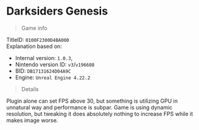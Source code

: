 # Darksiders Genesis

> Game info

TitleID: `0100F2300D4BA000`<br>
Explanation based on:
- Internal version: `1.0.3`, 
- Nintendo version ID: `v3`/`v196608`
- BID: `DB17131624D04A9C`
- Engine: `Unreal Engine 4.22.2`

> Details

Plugin alone can set FPS above 30, but something is utilizing GPU in unnatural way and performance is subpar. Game is using dynamic resolution, but tweaking it does absolutely nothing to increase FPS while it makes image worse.